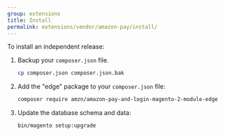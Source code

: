 ```yaml
---
group: extensions
title: Install
permalink: extensions/vendor/amazon-pay/install/
---
```


To install an independent release:

1. Backup your `composer.json` file.

   ```bash
   cp composer.json composer.json.bak
   ```

1. Add the "edge" package to your `composer.json` file:

   ```bash
   composer require amzn/amazon-pay-and-login-magento-2-module-edge
   ```

1. Update the database schema and data:

   ```bash
   bin/magento setup:upgrade
   ```
